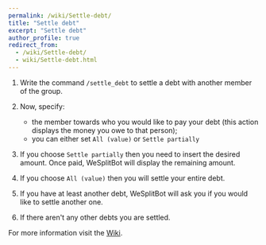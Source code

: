 ```yaml
---
permalink: /wiki/Settle-debt/
title: "Settle debt"
excerpt: "Settle debt"
author_profile: true
redirect_from: 
  - /wiki/Settle-debt/
  - wiki/Settle-debt.html
---
```


1. Write the command `/settle_debt` to settle a debt with another member of the group.

2. Now, specify:
	* the member towards who you would like to pay your debt (this action displays the money you owe to that person);
	* you can either set `All (value)` or `Settle partially`

3. If you choose `Settle partially` then you need to insert the desired amount. Once paid, WeSplitBot will display the remaining amount.

4. If you choose `All (value)` then you will settle your entire debt.

5. If you have at least another debt, WeSplitBot will ask you if you would like to settle another one.

6. If there aren't any other debts you are settled.



For more information visit the [Wiki](..).